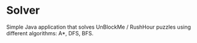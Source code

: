Solver
======

Simple Java application that solves UnBlockMe / RushHour puzzles using different algorithms: A*, DFS, BFS.
